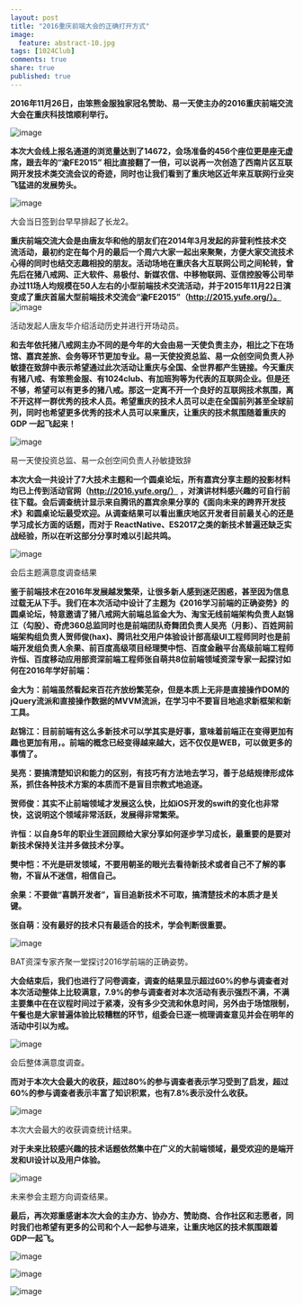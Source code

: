 ```yaml
---
layout: post
title: "2016重庆前端大会的正确打开方式"
image:
  feature: abstract-10.jpg
tags: [1024Club]
comments: true
share: true
published: true
---
```


**2016年11月26日，由笨熊金服独家冠名赞助、易一天使主办的2016重庆前端交流大会在重庆科技馆顺利举行。**

![image](http://photo.yupoo.com/peigen123/G3K0Qubl/medish.jpg)

**本次大会线上报名通道的浏览量达到了14672，会场准备的456个座位更是座无虚席，跟去年的“渝FE2015” 相比直接翻了一倍，可以说再一次创造了西南片区互联网开发技术类交流会议的奇迹，同时也让我们看到了重庆地区近年来互联网行业突飞猛进的发展势头。**

![image](http://photo.yupoo.com/peigen123/G3K0PRdz/medish.jpg)

大会当日签到台早早排起了长龙2。

**重庆前端交流大会是由唐友华和他的朋友们在2014年3月发起的非营利性技术交流活动，最初约定在每个月的最后一个周六大家一起出来聚聚，方便大家交流技术心得的同时也结交志趣相投的朋友。活动场地在重庆各大互联网公司之间轮转，曾先后在猪八戒网、正大软件、易极付、新媒农信、中移物联网、亚信控股等公司举办过11场人均规模在50人左右的小型前端技术交流活动，并于2015年11月22日演变成了重庆首届大型前端技术交流会“渝FE2015”（http://2015.yufe.org/）。**
![image](http://photo.yupoo.com/peigen123/G3K0RNoE/medish.jpg)

活动发起人唐友华介绍活动历史并进行开场动员。

**和去年依托猪八戒网主办不同的是今年的大会由易一天使负责主办，相比之下在场馆、嘉宾差旅、会务等环节更加专业。易一天使投资总监、易一众创空间负责人孙敏捷在致辞中表示希望通过此次活动让重庆与全国、全世界都产生链接。今天重庆有猪八戒、有笨熊金服、有1024club、有加班狗等为代表的互联网企业。但是还不够，希望可以有更多的猪八戒。那这一定离不开一个良好的互联网技术氛围，离不开这样一群优秀的技术人员。希望重庆的技术人员可以走在全国前列甚至全球前列，同时也希望更多优秀的技术人员可以来重庆，让重庆的技术氛围随着重庆的 GDP 一起飞起来！**

![image](http://photo.yupoo.com/peigen123/G3K0PA0o/medish.jpg)

易一天使投资总监、易一众创空间负责人孙敏捷致辞

**本次大会一共设计了7大技术主题和一个圆桌论坛，所有嘉宾分享主题的投影材料均已上传到活动官网（http://2016.yufe.org/） ，对演讲材料感兴趣的可自行前往下载。会后调查统计显示来自腾讯的嘉宾余果分享的《面向未来的跨界开发技术》和圆桌论坛最受欢迎。从调查结果可以看出重庆地区开发者目前最关心的还是学习成长方面的话题，而对于 ReactNative、ES2017之类的新技术普遍还缺乏实战经验，所以在听这部分分享时难以引起共鸣。**

![image](http://photo.yupoo.com/peigen123/G3K0PdND/medish.jpg)

会后主题满意度调查结果

**鉴于前端技术在2016年发展越发繁荣，让很多新人感到迷茫困惑，甚至因为信息过载无从下手。我们在本次活动中设计了主题为《2016学习前端的正确姿势》的圆桌论坛，特意邀请了猪八戒网大前端总监金大为、淘宝无线前端架构负责人赵锦江（勾股）、奇虎360总监同时也是前端团队奇舞团负责人吴亮（月影）、百姓网前端架构组负责人贺师俊(hax)、腾讯社交用户体验设计部高级UI工程师同时也是前端开发组负责人余果、前百度高级项目经理樊中恺、百度金融平台高级前端工程师许恒、百度移动应用部资深前端工程师张自萌共8位前端领域资深专家一起探讨如何在2016年学好前端：**

**金大为：前端虽然看起来百花齐放纷繁芜杂，但是本质上无非是直接操作DOM的jQuery流派和直接操作数据的MVVM流派，在学习中不要盲目地追求新框架和新工具。**

**赵锦江：目前前端有这么多新技术可以学其实是好事，意味着前端正在变得更加有趣也更加有用，。前端的概念已经变得越来越大，远不仅仅是WEB，可以做更多的事情了。**

**吴亮：要搞清楚知识和能力的区别，有技巧有方法地去学习，善于总结规律形成体系，抓住各种技术方案的本质而不是盲目宗教式地追逐。**

**贺师俊：其实不止前端领域才发展这么快，比如iOS开发的swift的变化也非常快，这说明这个领域非常活跃，发展得非常繁荣。**

**许恒：以自身5年的职业生涯回顾给大家分享如何逐步学习成长，最重要的是要对新技术保持关注并多做技术分享。**

**樊中恺：不光是研发领域，不要用朝圣的眼光去看待新技术或者自己不了解的事物，不盲从不迷信，相信自己。**

**余果：不要做“喜鹊开发者”，盲目追新技术不可取，搞清楚技术的本质才是关键。**

**张自萌：没有最好的技术只有最适合的技术，学会判断很重要。**


![image](http://photo.yupoo.com/peigen123/G3K0RgvS/medish.jpg)

BAT资深专家齐聚一堂探讨2016学前端的正确姿势。

**大会结束后，我们也进行了问卷调查，调查的结果显示超过60%的参与调查者对本次活动整体上比较满意，7.9%的参与调查者对本次活动有表示强烈不满，不满主要集中在在议程时间过于紧凑，没有多少交流和休息时间，另外由于场馆限制，午餐也是大家普遍体验比较糟糕的环节，组委会已逐一梳理调查意见并会在明年的活动中引以为戒。**



![image](http://photo.yupoo.com/peigen123/G3K0OTxQ/medish.jpg)

会后整体满意度调查。

**而对于本次大会最大的收获，超过80%的参与调查者表示学习受到了启发，超过60%的参与调查者表示丰富了知识积累，也有7.8%表示没什么收获。**


![image](http://photo.yupoo.com/peigen123/G3K0OE7I/medish.jpg)

本次大会最大的收获调查统计结果。


**对于未来比较感兴趣的技术话题依然集中在广义的大前端领域，最受欢迎的是端开发和UI设计以及用户体验。**

![image](http://photo.yupoo.com/peigen123/G3K0OszI/medish.jpg)

未来参会主题方向调查结果。

**最后，再次郑重感谢本次大会的主办方、协办方、赞助商、合作社区和志愿者，同时我们也希望有更多的公司和个人一起参与进来，让重庆地区的技术氛围跟着GDP一起飞。**

![image](http://photo.yupoo.com/peigen123/G3K0NWbB/medish.jpg)

![image](http://photo.yupoo.com/peigen123/G3K0ObYF/medish.jpg)

![image](http://photo.yupoo.com/peigen123/G3K0NKKK/medish.jpg)
